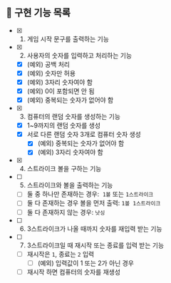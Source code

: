 ## 🚀 구현 기능 목록

- [x] 1.  게임 시작 문구를 출력하는 기능
- [x] 2.  사용자의 숫자를 입력하고 처리하는 기능
  - [x] (예외) 공백 처리
  - [x] (예외) 숫자만 허용
  - [x] (예외) 3자리 숫자여야 함
  - [x] (예외) 0이 포함되면 안 됨
  - [x] (예외) 중복되는 숫자가 없어야 함
- [x] 3.  컴퓨터의 랜덤 숫자를 생성하는 기능
  - [x] 1~9까지의 랜덤 숫자를 생성
  - [x] 서로 다른 랜덤 숫자 3개로 컴퓨터 숫자 생성
    - [x] (예외) 중복되는 숫자가 없어야 함
    - [x] (예외) 3자리 숫자여야 함
- [x] 4.  스트라이크 볼을 구하는 기능
- [ ] 5.  스트라이크와 볼을 출력하는 기능
  - [ ] 둘 중 하나만 존재하는 경우:  `1볼` 또는 `1스트라이크`
  - [ ] 둘 다 존재하는 경우 볼을 먼저 출력: `1볼 1스트라이크`
  - [ ] 둘 다 존재하지 않는 경우: `낫싱`
- [ ] 6.  3스트라이크가 나올 때까지 숫자를 재입력 받는 기능
- [ ] 7.  3스트라이크일 때 재시작 또는 종료를 입력 받는 기능
  - [ ] 재시작은 `1`, 종료는 `2` 입력
    - [ ] (예외) 입력값이 1 또는 2가 아닌 경우
  - [ ] 재시작 하면 컴퓨터의 숫자를 재생성
